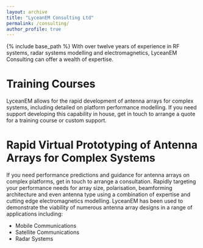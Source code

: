 ```yaml
---
layout: archive
title: "LyceanEM Consulting Ltd"
permalink: /consulting/
author_profile: true
---
```


{% include base_path %}
With over twelve years of experience in RF systems, radar systems modelling and electromagnetics, LyceanEM Consulting can offer a wealth of expertise.

Training Courses
=====
LyceanEM allows for the rapid development of antenna arrays for complex systems, including detailed on platform performance modelling. If you need support developing this capability in house, get in touch to arrange a quote for a training course or custom support. 


Rapid Virtual Prototyping of Antenna Arrays for Complex Systems
======
If you need performance predictions and guidance for antenna arrays on complex platforms, get in touch to arrange a consultation. Rapidly targeting your performance needs for array size, polarisation, beamforming architecture and even antenna type using a combination of expertise and cutting edge electromagnetics modelling. LyceanEM has been used to demonstrate the viability of numerous antenna array designs in a range of applications including:
* Mobile Communications
* Satellite Communications
* Radar Systems




